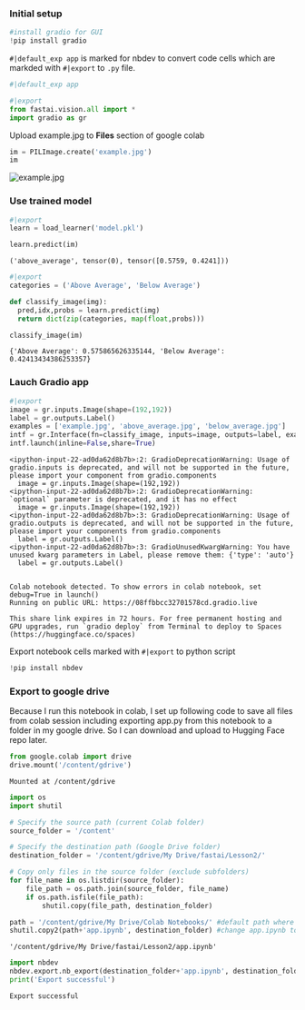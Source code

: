 ### Initial setup


```python
#install gradio for GUI
!pip install gradio
```

`#|default_exp app` is marked for nbdev to convert code cells which are markded with `#|export` to `.py` file.


```python
#|default_exp app
```


```python
#|export
from fastai.vision.all import *
import gradio as gr
```

Upload example.jpg to **Files** section of google colab


```python
im = PILImage.create('example.jpg')
im
```




    
![example.jpg](/images/Download_example.jpg)
    



### Use trained model


```python
#|export
learn = load_learner('model.pkl')
```


```python
learn.predict(im)
```



<style>
    /* Turns off some styling */
    progress {
        /* gets rid of default border in Firefox and Opera. */
        border: none;
        /* Needs to be in here for Safari polyfill so background images work as expected. */
        background-size: auto;
    }
    progress:not([value]), progress:not([value])::-webkit-progress-bar {
        background: repeating-linear-gradient(45deg, #7e7e7e, #7e7e7e 10px, #5c5c5c 10px, #5c5c5c 20px);
    }
    .progress-bar-interrupted, .progress-bar-interrupted::-webkit-progress-bar {
        background: #F44336;
    }
</style>










    ('above_average', tensor(0), tensor([0.5759, 0.4241]))




```python
#|export
categories = ('Above Average', 'Below Average')

def classify_image(img):
  pred,idx,probs = learn.predict(img)
  return dict(zip(categories, map(float,probs)))
```


```python
classify_image(im)
```



<style>
    /* Turns off some styling */
    progress {
        /* gets rid of default border in Firefox and Opera. */
        border: none;
        /* Needs to be in here for Safari polyfill so background images work as expected. */
        background-size: auto;
    }
    progress:not([value]), progress:not([value])::-webkit-progress-bar {
        background: repeating-linear-gradient(45deg, #7e7e7e, #7e7e7e 10px, #5c5c5c 10px, #5c5c5c 20px);
    }
    .progress-bar-interrupted, .progress-bar-interrupted::-webkit-progress-bar {
        background: #F44336;
    }
</style>










    {'Above Average': 0.575865626335144, 'Below Average': 0.42413434386253357}



### Lauch Gradio app


```python
#|export
image = gr.inputs.Image(shape=(192,192))
label = gr.outputs.Label()
examples = ['example.jpg', 'above_average.jpg', 'below_average.jpg']
intf = gr.Interface(fn=classify_image, inputs=image, outputs=label, examples=examples)
intf.launch(inline=False,share=True)
```

    <ipython-input-22-ad0da62d8b7b>:2: GradioDeprecationWarning: Usage of gradio.inputs is deprecated, and will not be supported in the future, please import your component from gradio.components
      image = gr.inputs.Image(shape=(192,192))
    <ipython-input-22-ad0da62d8b7b>:2: GradioDeprecationWarning: `optional` parameter is deprecated, and it has no effect
      image = gr.inputs.Image(shape=(192,192))
    <ipython-input-22-ad0da62d8b7b>:3: GradioDeprecationWarning: Usage of gradio.outputs is deprecated, and will not be supported in the future, please import your components from gradio.components
      label = gr.outputs.Label()
    <ipython-input-22-ad0da62d8b7b>:3: GradioUnusedKwargWarning: You have unused kwarg parameters in Label, please remove them: {'type': 'auto'}
      label = gr.outputs.Label()


    Colab notebook detected. To show errors in colab notebook, set debug=True in launch()
    Running on public URL: https://08ffbbcc32701578cd.gradio.live
    
    This share link expires in 72 hours. For free permanent hosting and GPU upgrades, run `gradio deploy` from Terminal to deploy to Spaces (https://huggingface.co/spaces)





    



Export notebook cells marked with `#|export` to python script


```python
!pip install nbdev
```

### Export to google drive

Because I run this notebook in colab, I set up following code to save all files from colab session including exporting app.py from this notebook to a folder in my google drive. So I can download and upload to Hugging Face repo later.


```python
from google.colab import drive
drive.mount('/content/gdrive')
```

    Mounted at /content/gdrive



```python
import os
import shutil

# Specify the source path (current Colab folder)
source_folder = '/content'

# Specify the destination path (Google Drive folder)
destination_folder = '/content/gdrive/My Drive/fastai/Lesson2/'

# Copy only files in the source folder (exclude subfolders)
for file_name in os.listdir(source_folder):
    file_path = os.path.join(source_folder, file_name)
    if os.path.isfile(file_path):
        shutil.copy(file_path, destination_folder)

```


```python
path = '/content/gdrive/My Drive/Colab Notebooks/' #default path where colad saves notebooks to your google drive
shutil.copy2(path+'app.ipynb', destination_folder) #change app.ipynb to the name of your colab notebook
```




    '/content/gdrive/My Drive/fastai/Lesson2/app.ipynb'




```python
import nbdev
nbdev.export.nb_export(destination_folder+'app.ipynb', destination_folder) #change app.ipynb to the name of your colab notebook
print('Export successful')
```

    Export successful

